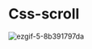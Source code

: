 # Css-scroll

![ezgif-5-8b391797da](https://user-images.githubusercontent.com/84269336/177391330-6ff15401-4033-4782-93cf-cbbc312f1414.gif)
